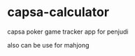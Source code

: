 capsa-calculator
================

capsa poker game tracker app for penjudi

also can be use for mahjong
